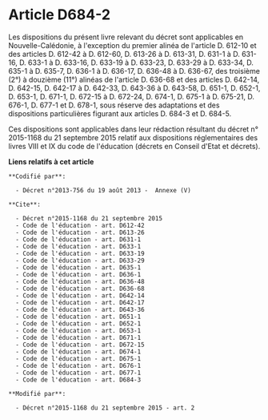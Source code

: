 # Article D684-2

Les dispositions du présent livre relevant du décret sont applicables en Nouvelle-Calédonie, à l'exception du premier alinéa
de l'article D. 612-10 et des articles D. 612-42 à D. 612-60, D. 613-26 à D. 613-31, D. 631-1 à D. 631-16, D. 633-1 à D.
633-16, D. 633-19 à D. 633-23, D. 633-29 à D. 633-34, D. 635-1 à D. 635-7, D. 636-1 à D. 636-17, D. 636-48 à D. 636-67, des
troisième (2°) à douzième (11°) alinéas de l'article D. 636-68 et des articles D. 642-14, D. 642-15, D. 642-17 à D. 642-33,
D. 643-36 à D. 643-58, D. 651-1, D. 652-1, D. 653-1, D. 671-1, D. 672-15 à D. 672-24, D. 674-1, D. 675-1 à D. 675-21, D.
676-1, D. 677-1 et D. 678-1, sous réserve des adaptations et des dispositions particulières figurant aux articles D. 684-3 et
D. 684-5. 

Ces dispositions sont applicables dans leur rédaction résultant du décret n° 2015-1168 du 21 septembre 2015 relatif aux
dispositions réglementaires des livres VIII et IX du code de l'éducation (décrets en Conseil d'Etat et décrets).

**Liens relatifs à cet article**

	**Codifié par**:

	  - Décret n°2013-756 du 19 août 2013 -  Annexe (V)

	**Cite**:

	  - Décret n°2015-1168 du 21 septembre 2015
	  - Code de l'éducation - art. D612-42
	  - Code de l'éducation - art. D613-26
	  - Code de l'éducation - art. D631-1
	  - Code de l'éducation - art. D633-1
	  - Code de l'éducation - art. D633-19
	  - Code de l'éducation - art. D633-29
	  - Code de l'éducation - art. D635-1
	  - Code de l'éducation - art. D636-1
	  - Code de l'éducation - art. D636-48
	  - Code de l'éducation - art. D636-68
	  - Code de l'éducation - art. D642-14
	  - Code de l'éducation - art. D642-17
	  - Code de l'éducation - art. D643-36
	  - Code de l'éducation - art. D651-1
	  - Code de l'éducation - art. D652-1
	  - Code de l'éducation - art. D653-1
	  - Code de l'éducation - art. D671-1
	  - Code de l'éducation - art. D672-15
	  - Code de l'éducation - art. D674-1
	  - Code de l'éducation - art. D675-1
	  - Code de l'éducation - art. D676-1
	  - Code de l'éducation - art. D677-1
	  - Code de l'éducation - art. D684-3

	**Modifié par**:

	  - Décret n°2015-1168 du 21 septembre 2015 - art. 2
